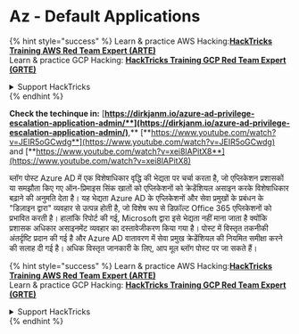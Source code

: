# Az - Default Applications

{% hint style="success" %}
Learn & practice AWS Hacking:<img src="../../../../.gitbook/assets/image (1).png" alt="" data-size="line">[**HackTricks Training AWS Red Team Expert (ARTE)**](https://training.hacktricks.xyz/courses/arte)<img src="../../../../.gitbook/assets/image (1).png" alt="" data-size="line">\
Learn & practice GCP Hacking: <img src="../../../../.gitbook/assets/image (2).png" alt="" data-size="line">[**HackTricks Training GCP Red Team Expert (GRTE)**<img src="../../../../.gitbook/assets/image (2).png" alt="" data-size="line">](https://training.hacktricks.xyz/courses/grte)

<details>

<summary>Support HackTricks</summary>

* Check the [**subscription plans**](https://github.com/sponsors/carlospolop)!
* **Join the** 💬 [**Discord group**](https://discord.gg/hRep4RUj7f) or the [**telegram group**](https://t.me/peass) or **follow** us on **Twitter** 🐦 [**@hacktricks\_live**](https://twitter.com/hacktricks\_live)**.**
* **Share hacking tricks by submitting PRs to the** [**HackTricks**](https://github.com/carlospolop/hacktricks) and [**HackTricks Cloud**](https://github.com/carlospolop/hacktricks-cloud) github repos.

</details>
{% endhint %}

**Check the techinque in:** [**https://dirkjanm.io/azure-ad-privilege-escalation-application-admin/**](https://dirkjanm.io/azure-ad-privilege-escalation-application-admin/)**,** [**https://www.youtube.com/watch?v=JEIR5oGCwdg**](https://www.youtube.com/watch?v=JEIR5oGCwdg) and [**https://www.youtube.com/watch?v=xei8lAPitX8**](https://www.youtube.com/watch?v=xei8lAPitX8)

ब्लॉग पोस्ट Azure AD में एक विशेषाधिकार वृद्धि की भेद्यता पर चर्चा करता है, जो एप्लिकेशन प्रशासकों या समझौता किए गए ऑन-प्रिमाइस सिंक खातों को एप्लिकेशनों को क्रेडेंशियल असाइन करके विशेषाधिकार बढ़ाने की अनुमति देता है। यह भेद्यता Azure AD के एप्लिकेशनों और सेवा प्रमुखों के प्रबंधन के "डिज़ाइन द्वारा" व्यवहार से उत्पन्न होती है, जो विशेष रूप से डिफ़ॉल्ट Office 365 एप्लिकेशनों को प्रभावित करती है। हालांकि रिपोर्ट की गई, Microsoft द्वारा इसे भेद्यता नहीं माना जाता है क्योंकि प्रशासक अधिकार असाइनमेंट व्यवहार का दस्तावेजीकरण किया गया है। पोस्ट में विस्तृत तकनीकी अंतर्दृष्टि प्रदान की गई है और Azure AD वातावरण में सेवा प्रमुख क्रेडेंशियल की नियमित समीक्षा करने की सलाह दी गई है। अधिक विस्तृत जानकारी के लिए, आप मूल ब्लॉग पोस्ट पर जा सकते हैं।

{% hint style="success" %}
Learn & practice AWS Hacking:<img src="../../../../.gitbook/assets/image (1).png" alt="" data-size="line">[**HackTricks Training AWS Red Team Expert (ARTE)**](https://training.hacktricks.xyz/courses/arte)<img src="../../../../.gitbook/assets/image (1).png" alt="" data-size="line">\
Learn & practice GCP Hacking: <img src="../../../../.gitbook/assets/image (2).png" alt="" data-size="line">[**HackTricks Training GCP Red Team Expert (GRTE)**<img src="../../../../.gitbook/assets/image (2).png" alt="" data-size="line">](https://training.hacktricks.xyz/courses/grte)

<details>

<summary>Support HackTricks</summary>

* Check the [**subscription plans**](https://github.com/sponsors/carlospolop)!
* **Join the** 💬 [**Discord group**](https://discord.gg/hRep4RUj7f) or the [**telegram group**](https://t.me/peass) or **follow** us on **Twitter** 🐦 [**@hacktricks\_live**](https://twitter.com/hacktricks\_live)**.**
* **Share hacking tricks by submitting PRs to the** [**HackTricks**](https://github.com/carlospolop/hacktricks) and [**HackTricks Cloud**](https://github.com/carlospolop/hacktricks-cloud) github repos.

</details>
{% endhint %}
